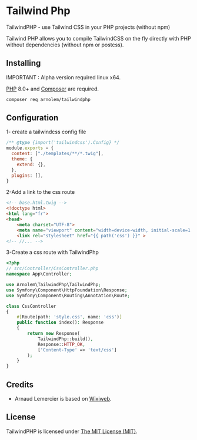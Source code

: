Tailwind Php
==================
TailwindPHP - use Tailwind CSS in your PHP projects (without npm)

Tailwind PHP allows you to compile TailwindCSS on the fly directly with PHP without dependencies (without npm or postcss).

## Installing

IMPORTANT : Alpha version required linux x64.

[PHP](https://php.net) 8.0+ and [Composer](https://getcomposer.org) are required.


```bash
composer req arnolem/tailwindphp
```

## Configuration

1- create a tailwindcss config file 

```javascript
/** @type {import('tailwindcss').Config} */
module.exports = {
  content: ["./templates/**/*.twig"],
  theme: {
    extend: {},
  },
  plugins: [],
}
```
2-Add a link to the css route 

```html
<!-- base.html.twig -->
<!doctype html>
<html lang="fr">
<head>
    <meta charset="UTF-8">
    <meta name="viewport" content="width=device-width, initial-scale=1.0">
    <link rel="stylesheet" href="{{ path('css') }}" >
<!-- //... -->
```

3-Create a css route with TailwindPhp


```php
<?php
// src/Controller/CssController.php
namespace App\Controller;

use Arnolem\TailwindPhp\TailwindPhp;
use Symfony\Component\HttpFoundation\Response;
use Symfony\Component\Routing\Annotation\Route;

class CssController
{
    #[Route(path: 'style.css', name: 'css')]
    public function index(): Response
    {
        return new Response(
            TailwindPhp::build(),
            Response::HTTP_OK,
            ['Content-Type' => 'text/css']
        );
    }
}
```

## Credits

- Arnaud Lemercier is based on [Wixiweb](https://wixiweb.fr).

## License

TailwindPHP is licensed under [The MIT License (MIT)](LICENSE).